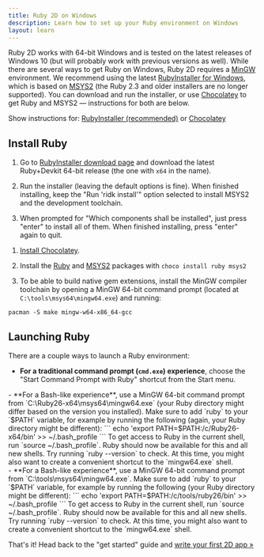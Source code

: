 ```yaml
---
title: Ruby 2D on Windows
description: Learn how to set up your Ruby environment on Windows
layout: learn
---
```


Ruby 2D works with 64-bit Windows and is tested on the latest releases of Windows 10 (but will probably work with previous versions as well). While there are several ways to get Ruby on Windows, Ruby 2D requires a [MinGW](https://en.wikipedia.org/wiki/MinGW) environment. We recommend using the latest [RubyInstaller for Windows](https://rubyinstaller.org), which is based on [MSYS2](http://www.msys2.org) (the Ruby 2.3 and older installers are no longer supported). You can download and run the installer, or use [Chocolatey](https://chocolatey.org) to get Ruby and MSYS2 — instructions for both are below.

Show instructions for: <a id="rubyinstaller-link" href="javascript:showRubyInstaller()">RubyInstaller (recommended)</a> or <a id="chocolatey-link" href="javascript:showChocolatey()">Chocolatey</a>

## Install Ruby

<div class="rubyinstaller" markdown="1">

1. Go to [RubyInstaller download page](https://rubyinstaller.org/downloads) and download the latest Ruby+Devkit 64-bit release (the one with `x64` in the name).

2. Run the installer (leaving the default options is fine). When finished installing, keep the "Run 'ridk install'" option selected to install MSYS2 and the development toolchain.

3. When prompted for "Which components shall be installed", just press "enter" to install all of them. When finished installing, press "enter" again to quit.

</div>

<div class="chocolatey" markdown="1">

1. [Install Chocolatey](https://chocolatey.org/install).

2. Install the [Ruby](https://chocolatey.org/packages/ruby) and [MSYS2](https://chocolatey.org/packages/msys2) packages with `choco install ruby msys2`

3. To be able to build native gem extensions, install the MinGW compiler toolchain by opening a MinGW 64-bit command prompt (located at `C:\tools\msys64\mingw64.exe`) and running:
```
pacman -S make mingw-w64-x86_64-gcc
```

</div>

## Launching Ruby

There are a couple ways to launch a Ruby environment:

- **For a traditional command prompt (`cmd.exe`) experience**, choose the "Start Command Prompt with Ruby" shortcut from the Start menu.

<div class="rubyinstaller" markdown="1">
- **For a Bash-like experience**, use a MinGW 64-bit command prompt from `C:\Ruby26-x64\msys64\mingw64.exe` (your Ruby directory might differ based on the version you installed). Make sure to add `ruby` to your `$PATH` variable, for example by running the following (again, your Ruby directory might be different):
  ```
  echo 'export PATH=$PATH:/c/Ruby26-x64/bin' >> ~/.bash_profile
  ```
  To get access to Ruby in the current shell, run `source ~/.bash_profile`. Ruby should now be available for this and all new shells. Try running `ruby --version` to check. At this time, you might also want to create a convenient shortcut to the `mingw64.exe` shell.
</div>
<div class="chocolatey" markdown="1">
- **For a Bash-like experience**, use a MinGW 64-bit command prompt from `C:\tools\msys64\mingw64.exe`. Make sure to add `ruby` to your `$PATH` variable, for example by running the following (your Ruby directory might be different):
  ```
  echo 'export PATH=$PATH:/c/tools/ruby26/bin' >> ~/.bash_profile
  ```
  To get access to Ruby in the current shell, run `source ~/.bash_profile`. Ruby should now be available for this and all new shells. Try running `ruby --version` to check. At this time, you might also want to create a convenient shortcut to the `mingw64.exe` shell.
</div>

That's it! Head back to the "get started" guide and [write your first 2D app »](/learn/get-started)

<script>

function hideAll() {
  var classes = document.querySelectorAll('.rubyinstaller, .chocolatey'),
    i = 0,
    l = classes.length;

  for (i; i < l; i++) {
    classes[i].style.display = 'none';
  }

  document.getElementById('rubyinstaller-link').classList.remove('active');
  document.getElementById('chocolatey-link').classList.remove('active');
}

function showRubyInstaller() {
  hideAll();
  var classes = document.querySelectorAll('.rubyinstaller'),
    i = 0,
    l = classes.length;

  for (i; i < l; i++) {
    classes[i].style.display = 'block';
  }

  document.getElementById('rubyinstaller-link').classList.add('active');
}

function showChocolatey() {
  hideAll();
  var classes = document.querySelectorAll('.chocolatey'),
    i = 0,
    l = classes.length;

  for (i; i < l; i++) {
    classes[i].style.display = 'block';
  }

  document.getElementById('chocolatey-link').classList.add('active');
}

showRubyInstaller();

</script>
